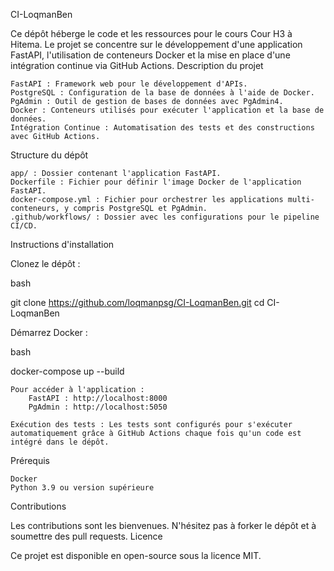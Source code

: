 CI-LoqmanBen

Ce dépôt héberge le code et les ressources pour le cours Cour H3 à Hitema. Le projet se concentre sur le développement d'une application FastAPI, l'utilisation de conteneurs Docker et la mise en place d'une intégration continue via GitHub Actions.
Description du projet

    FastAPI : Framework web pour le développement d'APIs.
    PostgreSQL : Configuration de la base de données à l'aide de Docker.
    PgAdmin : Outil de gestion de bases de données avec PgAdmin4.
    Docker : Conteneurs utilisés pour exécuter l'application et la base de données.
    Intégration Continue : Automatisation des tests et des constructions avec GitHub Actions.

Structure du dépôt

    app/ : Dossier contenant l'application FastAPI.
    Dockerfile : Fichier pour définir l'image Docker de l'application FastAPI.
    docker-compose.yml : Fichier pour orchestrer les applications multi-conteneurs, y compris PostgreSQL et PgAdmin.
    .github/workflows/ : Dossier avec les configurations pour le pipeline CI/CD.

Instructions d'installation

Clonez le dépôt :

bash

git clone https://github.com/loqmanpsg/CI-LoqmanBen.git
cd CI-LoqmanBen

Démarrez Docker :

bash

docker-compose up --build

    Pour accéder à l'application :
        FastAPI : http://localhost:8000
        PgAdmin : http://localhost:5050

    Exécution des tests : Les tests sont configurés pour s'exécuter automatiquement grâce à GitHub Actions chaque fois qu'un code est intégré dans le dépôt.

Prérequis

    Docker
    Python 3.9 ou version supérieure

Contributions

Les contributions sont les bienvenues. N'hésitez pas à forker le dépôt et à soumettre des pull requests.
Licence

Ce projet est disponible en open-source sous la licence MIT.
